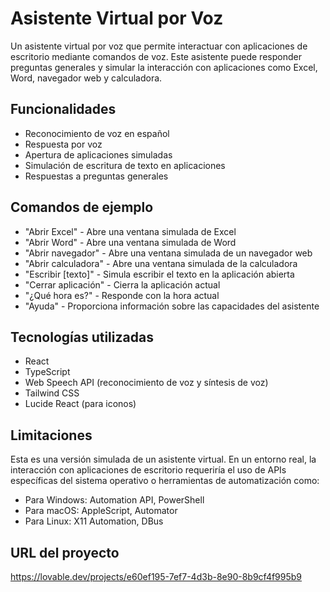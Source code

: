 
# Asistente Virtual por Voz

Un asistente virtual por voz que permite interactuar con aplicaciones de escritorio mediante comandos de voz. Este asistente puede responder preguntas generales y simular la interacción con aplicaciones como Excel, Word, navegador web y calculadora.

## Funcionalidades

- Reconocimiento de voz en español
- Respuesta por voz
- Apertura de aplicaciones simuladas
- Simulación de escritura de texto en aplicaciones
- Respuestas a preguntas generales

## Comandos de ejemplo

- "Abrir Excel" - Abre una ventana simulada de Excel
- "Abrir Word" - Abre una ventana simulada de Word
- "Abrir navegador" - Abre una ventana simulada de un navegador web
- "Abrir calculadora" - Abre una ventana simulada de la calculadora
- "Escribir [texto]" - Simula escribir el texto en la aplicación abierta
- "Cerrar aplicación" - Cierra la aplicación actual
- "¿Qué hora es?" - Responde con la hora actual
- "Ayuda" - Proporciona información sobre las capacidades del asistente

## Tecnologías utilizadas

- React
- TypeScript
- Web Speech API (reconocimiento de voz y síntesis de voz)
- Tailwind CSS
- Lucide React (para iconos)

## Limitaciones

Esta es una versión simulada de un asistente virtual. En un entorno real, la interacción con aplicaciones de escritorio requeriría el uso de APIs específicas del sistema operativo o herramientas de automatización como:

- Para Windows: Automation API, PowerShell
- Para macOS: AppleScript, Automator
- Para Linux: X11 Automation, DBus

## URL del proyecto

https://lovable.dev/projects/e60ef195-7ef7-4d3b-8e90-8b9cf4f995b9
